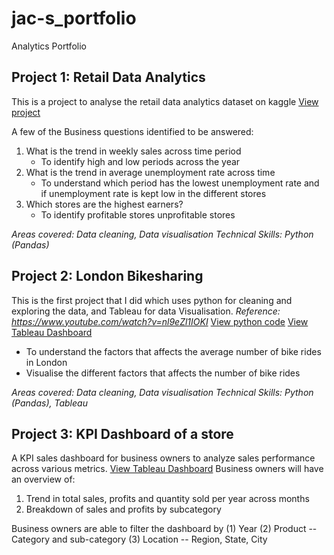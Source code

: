 # jac-s_portfolio
Analytics Portfolio

## Project 1: Retail Data Analytics 
This is a project to analyse the retail data analytics dataset on kaggle
[View project](https://www.kaggle.com/code/jaclynkohh/retail-data-analytics)

 A few of the Business questions identified to be answered: 
 1. What is the trend in weekly sales across time period
    * To identify high and low periods across the year 
 2. What is the trend in average unemployment rate across time
    * To understand which period has the lowest unemployment rate and if unemployment rate is kept low in the different stores
 3. Which stores are the highest earners?
    * To identify profitable stores unprofitable stores 

*Areas covered: Data cleaning, Data visualisation*
*Technical Skills: Python (Pandas)*

## Project 2: London Bikesharing 
This is the first project that I did which uses python for cleaning and exploring the data, and Tableau for data Visualisation. 
*Reference: https://www.youtube.com/watch?v=nl9eZl1IOKI* 
[View python code](https://www.kaggle.com/code/jaclynkohh/london-bikesharing)
[View Tableau Dashboard](https://public.tableau.com/views/LondonBikeRide_17022268063190/Dashboard1?:language=en-US&:sid=&:display_count=n&:origin=viz_share_link)
- To understand the factors that affects the average number of bike rides in London
- Visualise the different factors that affects the number of bike rides
  
*Areas covered: Data cleaning, Data visualisation*
*Technical Skills: Python (Pandas), Tableau*

## Project 3: KPI Dashboard of a store 
A KPI sales dashboard for business owners to analyze sales performance across various metrics.
[View Tableau Dashboard]([https://public.tableau.com/views/LondonBikeRide_17022268063190/Dashboard1?:language=en-US&:sid=&:display_count=n&:origin=viz_share_link](https://public.tableau.com/shared/X784B4B5R?:display_count=n&:origin=viz_share_link))
Business owners will have an overview of: 
1. Trend in total sales, profits and quantity sold per year across months
2. Breakdown of sales and profits by subcategory

Business owners are able to filter the dashboard by (1) Year (2) Product -- Category and sub-category (3) Location -- Region, State, City  
